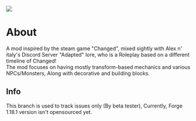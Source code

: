 ![](https://cdn.discordapp.com/attachments/814468698618200135/838709503725010944/Turned_Background.png)
# About
A mod inspired by the steam game "Changed", mixed sightly with Alex n' italy's Discord Server "Adapted" lore, who is a Roleplay based on a different timeline of Changed!<br>
The mod focuses on having mostly transform-based mechanics and various NPCs/Monsters, Along with decorative and building blocks.

## Info
This branch is used to track issues only (By beta tester), Currently, Forge 1.18.1 version isn't opensourced yet.
